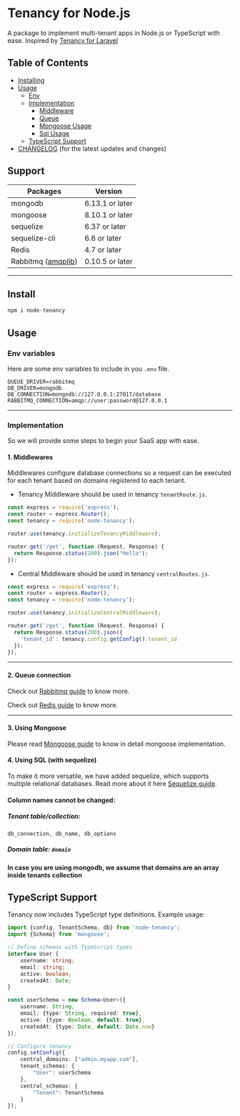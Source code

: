 # Tenancy for Node.js

A package to implement multi-tenant apps in Node.js or TypeScript with ease.
Inspired by [Tenancy for Laravel](https://tenancyforlaravel.com)

## Table of Contents

- [Installing](#install)
- [Usage](#usage)
    - [Env](#env-variables)
    - [Implementation](#implementation)
        - [Middleware](#1-middlewares)
        - [Queue](#2-queue-connection)
        - [Mongoose Usage](#3-using-mongoose)
        - [Sql Usage](#4-using-sql-with-sequelize)
    - [TypeScript Support](#typescript-support)
- [CHANGELOG](CHANGELOG.md) (for the latest updates and changes)

## Support

| **Packages**                                                | **Version**     |
|-------------------------------------------------------------|-----------------|
| mongodb                                                     | 6.13.1 or later |
| mongoose                                                    | 8.10.1 or later |
| sequelize                                                   | 6.37 or later   |
| sequelize-cli                                               | 6.6 or later    |
| Redis                                                       | 4.7 or later    |
| Rabbitmq ([amqplib](https://www.npmjs.com/package/amqplib)) | 0.10.5 or later |

---

## Install

```bash
npm i node-tenancy
```

## Usage

### Env variables

Here are some env variables to include in you `.env` file.

```dotenv
QUEUE_DRIVER=rabbitmq
DB_DRIVER=mongodb
DB_CONNECTION=mongodb://127.0.0.1:27017/database
RABBITMQ_CONNECTION=amqp://user:password@127.0.0.1
```

---

### Implementation

So we will provide some steps to begin your SaaS app with ease.

#### 1. Middlewares

Middlewares configure database connections so a request can be executed
for each tenant based on domains registered to each tenant.

* Tenancy Middleware should be used in tenancy `tenantRoute.js`.

```js
const express = require('express');
const router = express.Router();
const tenancy = require('node-tenancy');

router.use(tenancy.initializeTenancyMiddleware);

router.get('/get', function (Request, Response) {
  return Response.status(200).json("Hello");
});
```

* Central Middleware should be used in tenancy `centralRoutes.js`.

```js
const express = require('express');
const router = express.Router();
const tenancy = require('node-tenancy');

router.use(tenancy.initializeCentralMiddleware);

router.get('/get', function (Request, Response) {
  return Response.status(200).json({
    'tenant_id': tenancy.config.getConfig().tenant_id
  });
});
```

---

#### 2. Queue connection

Check out [Rabbitmq guide](docs/RABBITMQ.md) to know more.

Check out [Redis guide](docs/REDIS.md) to know more.

---

#### 3. Using Mongoose

Please read [Mongoose guide](docs/MONGO.md) to know
in detail mongoose implementation.

#### 4. Using SQL (with sequelize)

To make it more versatile, we have added
sequelize, which supports multiple relational databases.
Read more about it here [Sequelize guide](docs/SQL.md).

#### Column names cannot be changed:

##### Tenant table/collection:

`db_connection, db_name, db_options`

##### Domain table: `domain`

**In case you are using mongodb, we assume that domains are an array inside
tenants collection**

## TypeScript Support

Tenancy now includes TypeScript type definitions. Example usage:

```typescript
import {config, TenantSchema, db} from 'node-tenancy';
import {Schema} from 'mongoose';

// Define schemas with TypeScript types
interface User {
    username: string;
    email: string;
    active: boolean;
    createdAt: Date;
}

const userSchema = new Schema<User>({
    username: String,
    email: {type: String, required: true},
    active: {type: Boolean, default: true},
    createdAt: {type: Date, default: Date.now}
});

// Configure tenancy
config.setConfig({
    central_domains: ["admin.myapp.com"],
    tenant_schemas: {
        "User": userSchema
    },
    central_schemas: {
        "Tenant": TenantSchema
    }
});
```
